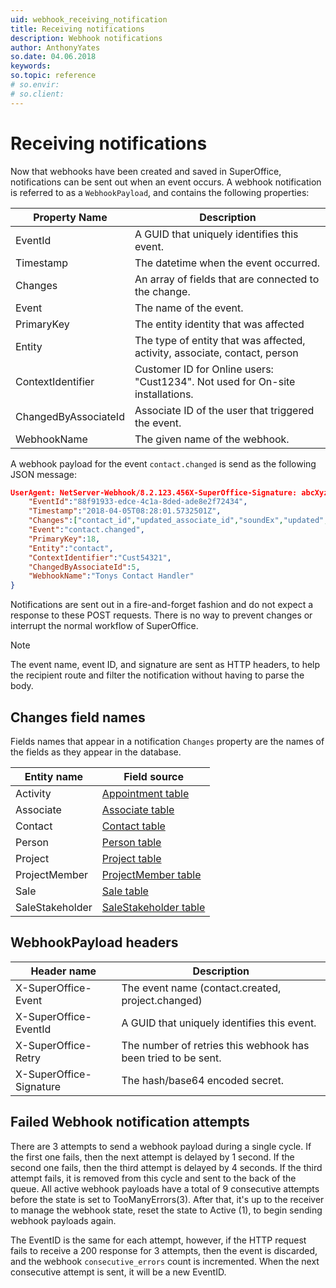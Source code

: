 ```yaml
---
uid: webhook_receiving_notification
title: Receiving notifications
description: Webhook notifications
author: AnthonyYates
so.date: 04.06.2018
keywords:
so.topic: reference
# so.envir:
# so.client:
---
```


# Receiving notifications

Now that webhooks have been created and saved in SuperOffice, notifications can be sent out when an event occurs. A webhook notification is referred to as a `WebhookPayload`, and contains the following properties:

| Property Name | Description |
|---|---|
| EventId | A GUID that uniquely identifies this event. |
| Timestamp | The datetime when the event occurred. |
| Changes | An array of fields that are connected to the change. |
| Event | The name of the event. |
| PrimaryKey | The entity identity that was affected |
| Entity | The type of entity that was affected, activity, associate, contact, person |
| ContextIdentifier | Customer ID for Online users: "Cust1234". Not used for On-site installations. |
| ChangedByAssociateId | Associate ID of the user that triggered the event. |
| WebhookName | The given name of the webhook. |

A webhook payload for the event `contact.changed` is send as the following JSON message:

```json
UserAgent: NetServer-Webhook/8.2.123.456X-SuperOffice-Signature: abcXyz123==X-SuperOffice-Event: contact.changedX-SuperOffice-EventId: 88f91933-edce-4c1a-8ded-ade8e2f72434{
    "EventId":"88f91933-edce-4c1a-8ded-ade8e2f72434",
    "Timestamp":"2018-04-05T08:28:01.5732501Z",
    "Changes":["contact_id","updated_associate_id","soundEx","updated","name"],
    "Event":"contact.changed",
    "PrimaryKey":18,
    "Entity":"contact",
    "ContextIdentifier":"Cust54321",
    "ChangedByAssociateId":5,
    "WebhookName":"Tonys Contact Handler"
}
```

Notifications are sent out in a fire-and-forget fashion and do not expect a response to these POST requests. There is no way to prevent changes or interrupt the normal workflow of SuperOffice.

> [!NOTE]
> The event name, event ID, and signature are sent as HTTP headers, to help the recipient route and filter the notification without having to parse the body.

## Changes field names

Fields names that appear in a notification `Changes` property are the names of the fields as they appear in the database.

| Entity name | Field source |
|---|---|
| Activity | [Appointment table][1] |
| Associate | [Associate table][2] |
| Contact | [Contact table][3] |
| Person | [Person table][4] |
| Project | [Project table][5] |
| ProjectMember | [ProjectMember table][6] |
| Sale | [Sale table][7] |
| SaleStakeholder | [SaleStakeholder table][8] |

## WebhookPayload headers

| Header name | Description |
|-------------|-------------|
| X-SuperOffice-Event | The event name (contact.created, project.changed) |
| X-SuperOffice-EventId | A GUID that uniquely identifies this event. |
| X-SuperOffice-Retry | The number of retries this webhook has been tried to be sent. |
| X-SuperOffice-Signature | The hash/base64 encoded secret. |

## Failed Webhook notification attempts

There are 3 attempts to send a webhook payload during a single cycle. If the first one fails, then the next attempt is delayed by 1 second. If the second one fails, then the third attempt is delayed by 4 seconds. If the third attempt fails, it is removed from this cycle and sent to the back of the queue. All active webhook payloads have a total of 9 consecutive attempts before the state is set to TooManyErrors(3). After that, it's up to the receiver to manage the webhook state, reset the state to Active (1), to begin sending webhook payloads again.

The EventID is the same for each attempt, however, if the HTTP request fails to receive a 200 response for 3 attempts, then the event is discarded, and the webhook `consecutive_errors` count is incremented. When the next consecutive attempt is sent, it will be a new EventID.

<!-- Referenced links -->
[1]: ../../../../database/docs/tables/appointment.md
[2]: ../../../../database/docs/tables/associate.md
[3]: ../../../../database/docs/tables/contact.md
[4]: ../../../../database/docs/tables/person.md
[5]: ../../../../database/docs/tables/project.md
[6]: ../../../../database/docs/tables/projectmember.md
[7]: ../../../../database/docs/tables/sale.md
[8]: ../../../../database/docs/tables/salestakeholder.md
